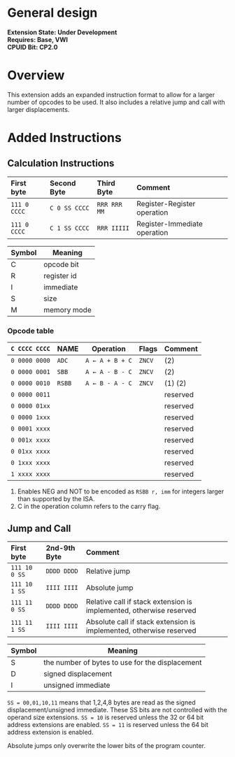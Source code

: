 # General design

**Extension State: Under Development**  
**Requires: Base, VWI**  
**CPUID Bit: CP2.0**

# Overview

This extension adds an expanded instruction format to allow for a larger number of opcodes to be used. It also includes a relative jump and call with larger displacements.

# Added Instructions

## Calculation Instructions

| First byte    | Second Byte   | Third Byte   | Comment                      |
|:--------------|:--------------|:-------------|:-----------------------------|
| `111 0 CCCC`  | `C 0 SS CCCC` | `RRR RRR MM` | Register-Register operation  |
| `111 0 CCCC`  | `C 1 SS CCCC` | `RRR IIIII`  | Register-Immediate operation |

| Symbol | Meaning                                    |
|--------|--------------------------------------------|
| C      | opcode bit                                 |
| R      | register id                                |
| I      | immediate                                  |
| S      | size                                       |
| M      | memory mode                                |

### Opcode table

| `C CCCC CCCC` | NAME            | Operation                          | Flags  | Comment     |
|---------------|-----------------|------------------------------------|--------|-------------|
| `0 0000 0000` | `ADC`           | `A ← A + B + C`                    | `ZNCV` | (2)         |
| `0 0000 0001` | `SBB`           | `A ← A - B - C`                    | `ZNCV` | (2)         |
| `0 0000 0010` | `RSBB`          | `A ← B - A - C`                    | `ZNCV` | (1) (2)     |
| `0 0000 0011` |                 |                                    |        | reserved    |
| `0 0000 01xx` |                 |                                    |        | reserved    |
| `0 0000 1xxx` |                 |                                    |        | reserved    |
| `0 0001 xxxx` |                 |                                    |        | reserved    |
| `0 001x xxxx` |                 |                                    |        | reserved    |
| `0 01xx xxxx` |                 |                                    |        | reserved    |
| `0 1xxx xxxx` |                 |                                    |        | reserved    |
| `1 xxxx xxxx` |                 |                                    |        | reserved    |


1) Enables NEG and NOT to be encoded as `RSBB r, imm` for integers larger than supported by the ISA.
2) C in the operation column refers to the carry flag.

## Jump and Call

| First byte    | 2nd-9th Byte | Comment                                                             |
|:--------------|:-------------|:--------------------------------------------------------------------|
| `111 10 0 SS` | `DDDD DDDD`  | Relative jump                                                       |
| `111 10 1 SS` | `IIII IIII`  | Absolute jump                                                       |
| `111 11 0 SS` | `DDDD DDDD`  | Relative call if stack extension is implemented, otherwise reserved |
| `111 11 1 SS` | `IIII IIII`  | Absolute call if stack extension is implemented, otherwise reserved |

| Symbol | Meaning                                         |
|--------|-------------------------------------------------|
| S      | the number of bytes to use for the displacement |
| D      | signed displacement                             |
| I      | unsigned immediate                              |

`SS = 00,01,10,11` means that 1,2,4,8 bytes are read as the signed displacement/unsigned immediate. These SS bits are not controlled with the operand size extensions. `SS = 10` is reserved unless the 32 or 64 bit address extensions are enabled. `SS = 11` is reserved unless the 64 bit address extension is enabled.

Absolute jumps only overwrite the lower bits of the program counter.

